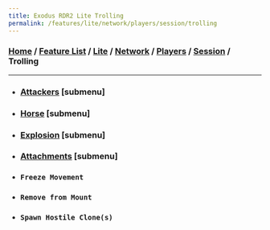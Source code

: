 ```yaml
---
title: Exodus RDR2 Lite Trolling
permalink: /features/lite/network/players/session/trolling
---
```

### [Home](/) / [Feature List](/features) / [Lite](/features/lite) / [Network](/features/lite/network) / [Players](/features/lite/network/players) / [Session](/features/lite/network/players/session) / Trolling
---
- ### [Attackers](trolling/attackers) [submenu]
- ### [Horse](trolling/horse) [submenu]
- ### [Explosion](trolling/explosion) [submenu]
- ### [Attachments](trolling/attachments) [submenu]
- ### `Freeze Movement`
- ### `Remove from Mount`
- ### `Spawn Hostile Clone(s)`
